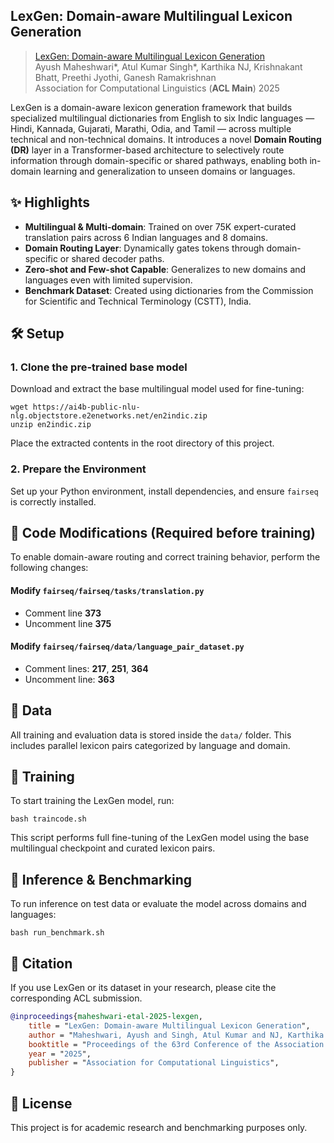 ## LexGen: Domain-aware Multilingual Lexicon Generation</h1>
> [LexGen: Domain-aware Multilingual Lexicon Generation](https://arxiv.org/abs/2405.11200)  
> Ayush Maheshwari*, Atul Kumar Singh*, Karthika NJ, Krishnakant Bhatt, Preethi Jyothi, Ganesh Ramakrishnan      
> Association for Computational Linguistics (__ACL Main__) 2025
<p>
LexGen is a domain-aware lexicon generation framework that builds specialized multilingual dictionaries from English to six Indic languages — Hindi, Kannada, Gujarati, Marathi, Odia, and Tamil — across multiple technical and non-technical domains. It introduces a novel <strong>Domain Routing (DR)</strong> layer in a Transformer-based architecture to selectively route information through domain-specific or shared pathways, enabling both in-domain learning and generalization to unseen domains or languages.
</p>

<h2>✨ Highlights</h2>
<ul>
  <li><strong>Multilingual & Multi-domain</strong>: Trained on over 75K expert-curated translation pairs across 6 Indian languages and 8 domains.</li>
  <li><strong>Domain Routing Layer</strong>: Dynamically gates tokens through domain-specific or shared decoder paths.</li>
  <li><strong>Zero-shot and Few-shot Capable</strong>: Generalizes to new domains and languages even with limited supervision.</li>
  <li><strong>Benchmark Dataset</strong>: Created using dictionaries from the Commission for Scientific and Technical Terminology (CSTT), India.</li>
</ul>

<h2>🛠️ Setup</h2>

<h3>1. Clone the pre-trained base model</h3>
<p>Download and extract the base multilingual model used for fine-tuning:</p>

<pre><code>wget https://ai4b-public-nlu-nlg.objectstore.e2enetworks.net/en2indic.zip
unzip en2indic.zip
</code></pre>
<p>Place the extracted contents in the root directory of this project.</p>

<h3>2. Prepare the Environment</h3>
<p>Set up your Python environment, install dependencies, and ensure <code>fairseq</code> is correctly installed.</p>

<h2>🔧 Code Modifications (Required before training)</h2>

<p>To enable domain-aware routing and correct training behavior, perform the following changes:</p>

<h4>Modify <code>fairseq/fairseq/tasks/translation.py</code></h4>
<ul>
  <li>Comment line <strong>373</strong></li>
  <li>Uncomment line <strong>375</strong></li>
</ul>

<h4>Modify <code>fairseq/fairseq/data/language_pair_dataset.py</code></h4>
<ul>
  <li>Comment lines: <strong>217</strong>, <strong>251</strong>, <strong>364</strong></li>
  <li>Uncomment line: <strong>363</strong></li>
</ul>

<h2>📂 Data</h2>
<p>All training and evaluation data is stored inside the <code>data/</code> folder. This includes parallel lexicon pairs categorized by language and domain.</p>

<h2>🚀 Training</h2>
<p>To start training the LexGen model, run:</p>

<pre><code>bash traincode.sh
</code></pre>

<p>This script performs full fine-tuning of the LexGen model using the base multilingual checkpoint and curated lexicon pairs.</p>

<h2>🔎 Inference & Benchmarking</h2>
<p>To run inference on test data or evaluate the model across domains and languages:</p>

<pre><code>bash run_benchmark.sh
</code></pre>

<h2>📄 Citation</h2>
<p>If you use LexGen or its dataset in your research, please cite the corresponding ACL submission.</p>


```bibtex
@inproceedings{maheshwari-etal-2025-lexgen,
    title = "LexGen: Domain-aware Multilingual Lexicon Generation",
    author = "Maheshwari, Ayush and Singh, Atul Kumar and NJ, Karthika and Bhatt, Krishnakant and Jyothi, Preethi and Ramakrishnan, Ganesh",
    booktitle = "Proceedings of the 63rd Conference of the Association for Computational Linguistics: Main Volume",
    year = "2025",
    publisher = "Association for Computational Linguistics",
}
```

<h2>📜 License</h2>
<p>This project is for academic research and benchmarking purposes only.</p>
